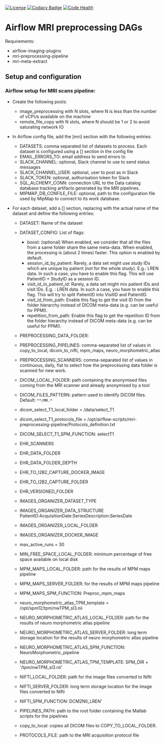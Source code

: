 [![License](https://img.shields.io/badge/license-Apache--2.0-blue.svg)](https://github.com/LREN-CHUV/airflow-mri-preprocessing-dags/blob/master/LICENSE) [![Codacy Badge](https://api.codacy.com/project/badge/Grade/8c5c9dc3cfb8492f870369c973f3cc8c)](https://www.codacy.com/app/hbp-mip/airflow-mri-preprocessing-dags?utm_source=github.com&amp;utm_medium=referral&amp;utm_content=LREN-CHUV/airflow-mri-preprocessing-dags&amp;utm_campaign=Badge_Grade) [![Code Health](https://landscape.io/github/LREN-CHUV/airflow-mri-preprocessing-dags/master/landscape.svg?style=flat)](https://landscape.io/github/LREN-CHUV/airflow-mri-preprocessing-dags/master)

# Airflow MRI preprocessing DAGs

Requirements:

* airflow-imaging-plugins
* mri-preprocessing-pipeline
* mri-meta-extract

## Setup and configuration

### Airflow setup for MRI scans pipeline:

* Create the following pools:
   * image_preprocessing with N slots, where N is less than the number of vCPUs available on the machine
   * remote_file_copy with N slots, where N should be 1 or 2 to avoid saturating network IO

* In Airflow config file, add the [mri] section with the following entries:
   * DATASETS: comma separated list of datasets to process. Each dataset is configured using a [<dataset>] section in the config file
   * EMAIL_ERRORS_TO: email address to send errors to
   * SLACK_CHANNEL: optional, Slack channel to use to send status messages
   * SLACK_CHANNEL_USER: optional, user to post as in Slack
   * SLACK_TOKEN: optional, authorisation token for Slack
   * SQL_ALCHEMY_CONN: connection URL to the Data catalog database tracking artifacts generated by the MRI pipelines.
   * MIPMAP_DB_CONFILE_FILE: optional, path to the configuration file used by MipMap to connect to its work database.

* For each dataset, add a [<dataset>] section, replacing <dataset> with the actual name of the dataset and define the following entries:
   * DATASET: Name of the dataset
   * DATASET_CONFIG: List of flags:
        - boost: (optional) When enabled, we consider that all the files from a same folder share the same meta-data.
        When enabled, the processing is (about 2 times) faster. This option is enabled by default.
        - session_id_by_patient: Rarely, a data set might use study IDs which are unique by patient (not for the whole study).
        E.g.: LREN data. In such a case, you have to enable this flag. This will use PatientID + StudyID as a session ID.
        - visit_id_in_patient_id: Rarely, a data set might mix patient IDs and visit IDs. E.g. : LREN data. In such a case, you have
        to enable this flag. This will try to split PatientID into VisitID and PatientID.
        - visit_id_from_path: Enable this flag to get the visit ID from the folder hierarchy instead of DICOM meta-data
        (e.g. can be useful for PPMI).
        - repetition_from_path: Enable this flag to get the repetition ID from the folder hierarchy instead of DICOM meta-data
        (e.g. can be useful for PPMI).
    * PREPROCESSING_DATA_FOLDER:
    * PREPROCESSING_PIPELINES: comma-separated list of values in copy_to_local, dicom_to_nifti, mpm_maps, neuro_morphometric_atlas
    * PREPROCESSING_SCANNERS: comma-separated list of values in continuous, daily, flat to select how the preprocessing data folder is scanned for new work.

   * DICOM_LOCAL_FOLDER: path containing the anonymised files coming from the MRI scanner and already anonymised by a tool
   * DICOM_FILES_PATTERN: pattern used to identify DICOM files. Default: ```**/MR.*```
   * dicom_select_T1_local_folder = /data/select_T1
   * dicom_select_T1_protocols_file = /opt/airflow-scripts/mri-preprocessing-pipeline/Protocols_definition.txt
   * DICOM_SELECT_T1_SPM_FUNCTION: selectT1
   * EHR_SCANNERS
   * EHR_DATA_FOLDER
   * EHR_DATA_FOLDER_DEPTH
   * EHR_TO_I2B2_CAPTURE_DOCKER_IMAGE
   * EHR_TO_I2B2_CAPTURE_FOLDER
   * EHR_VERSIONED_FOLDER
   * IMAGES_ORGANIZER_DATASET_TYPE
   * IMAGES_ORGANIZER_DATA_STRUCTURE PatientID:AcquisitionDate:SeriesDescription:SeriesDate
   * IMAGES_ORGANIZER_LOCAL_FOLDER
   * IMAGES_ORGANIZER_DOCKER_IMAGE
   * max_active_runs = 30
   * MIN_FREE_SPACE_LOCAL_FOLDER: minimum percentage of free space available on local disk
   * MPM_MAPS_LOCAL_FOLDER: path for the results of MPM maps pipeline
   * MPM_MAPS_SERVER_FOLDER: for the results of MPM maps pipeline
   * MPM_MAPS_SPM_FUNCTION: Preproc_mpm_maps
   * neuro_morphometric_atlas_TPM_template = /opt/spm12/tpm/nwTPM_sl3.nii
   * NEURO_MORPHOMETRIC_ATLAS_LOCAL_FOLDER: path for the results of neuro morphometric atlas pipeline
   * NEURO_MORPHOMETRIC_ATLAS_SERVER_FOLDER: long term storage location for the results of neuro morphometric atlas pipeline
   * NEURO_MORPHOMETRIC_ATLAS_SPM_FUNCTION: NeuroMorphometric_pipeline
   * NEURO_MORPHOMETRIC_ATLAS_TPM_TEMPLATE: SPM_DIR + '/tpm/nwTPM_sl3.nii'
   * NIFTI_LOCAL_FOLDER: path for the image files converted to Nifti
   * NIFTI_SERVER_FOLDER: long term storage location for the image files converted to Nifti
   * NIFTI_SPM_FUNCTION: DCM2NII_LREN'
   * PIPELINES_PATH: path to the root folder containing the Matlab scripts for the pipelines
   * copy_to_local: copies all DICOM files to COPY_TO_LOCAL_FOLDER.
   * PROTOCOLS_FILE: path to the MRI acquisition protocol file
